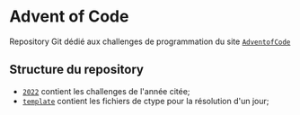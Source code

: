 # Advent of Code

Repository Git dédié aux challenges de programmation du site [`AdventofCode`](https://adventofcode.com/)

## Structure du repository

 - [`2022`](2022) contient les challenges de l'année citée;
 - [`template`](template) contient les fichiers de ctype pour la résolution d'un jour;
